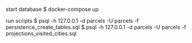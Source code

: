 start database
	$ docker-compose up

run scripts
	$ psql -h 127.0.0.1 -d parcels -U parcels -f persistence_create_tables.sql 
	$ psql -h 127.0.0.1 -d parcels -U parcels -f projections_visited_cities.sql 
